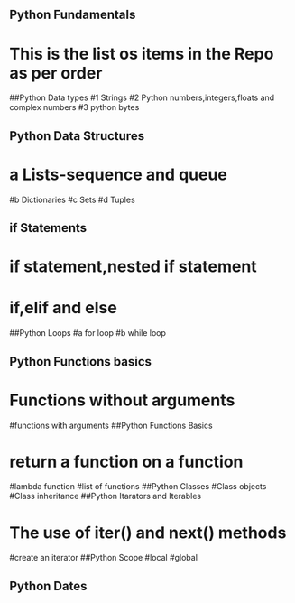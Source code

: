 ## Python Fundamentals
# This is the list os items in the Repo as per order

##Python Data types
#1 Strings
#2 Python numbers,integers,floats and complex numbers
#3 python bytes
## Python Data Structures
# a Lists-sequence and queue
#b Dictionaries
#c Sets
#d Tuples
## if Statements
# if statement,nested if statement
# if,elif and else
##Python Loops
#a for loop
#b while loop
## Python Functions basics
# Functions without arguments
#functions with arguments
##Python Functions Basics
# return a function on a function
#lambda function
#list of functions
##Python Classes
#Class objects
#Class inheritance
##Python Itarators and Iterables
# The use of iter() and next() methods
#create an iterator
##Python Scope
#local 
#global 
## Python Dates
